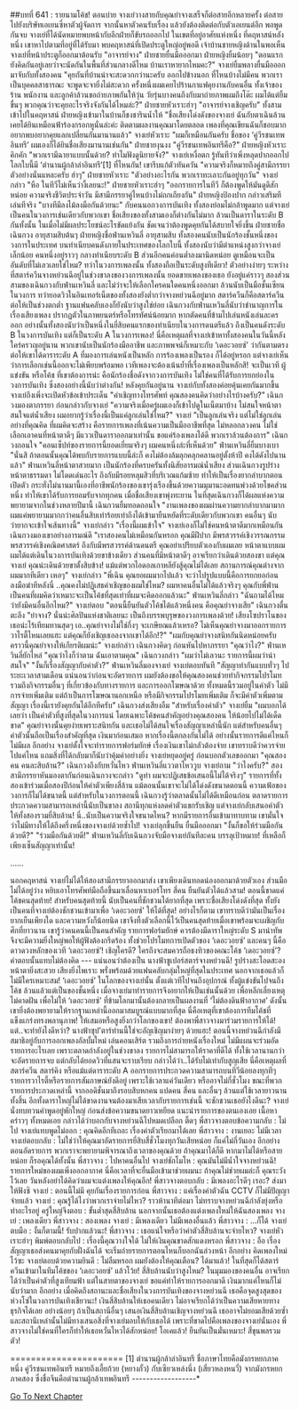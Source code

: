 ##บทที่ 641 : รายนามโค้ช!
ตอนบ่าย
จางเย่วางสายกับคุณย่าจางเสร็จก็ต่อสายอีกหลายครั้ง ต่อสายไปยังบริษัทเอเยนซี่หาตัวผู้จัดการ จากนั้นหาตัวคนรับเรื่อง แล้วยังต้องติดต่อกับตัวเอเยนต์อีก พอพูดกันจบ จางเย่ที่ได้นัดหมายพบหน้ากับอีกฝ่ายก็ขับรถออกไป
ในเขตที่อยู่อาศัยแห่งหนึ่ง
ที่คฤหาสน์หลังหนึ่ง
เขาหาไปตามที่อยู่ที่ได้รับมา พบคฤหาสน์ที่เปิดประตูใหญ่อยู่พอดี เจ้าบ้านชายหญิงด้านในพอเห็นจางเย่ที่หน้าประตูก็ออกมาต้อนรับ
"อาจารย์จาง" ฝ่ายชายยื่นมือออกมา
ฝ่ายหญิงยิ้มน้อยๆ "ตอนแรกยังคิดกันอยู่เลยว่าจะนัดกันในพื้นที่ส่วนกลางดีไหม บ้านเราหายากไหมคะ?"
จางเย่ยิ้มพลางยื่นมือออกมาจับกับทั้งสองคน "คุยกันที่บ้านน่าจะสะดวกกว่านะครับ ออกไปข้างนอก ที่ไหนบ้างไม่มีคน พวกเราเป็นบุคคลสาธารณะ จะพูดจะจายิ่งไม่สะดวก ครั้งหนึ่งผมเคยไปร้านกาแฟคุยงานกับคนอื่น ทั้งเจ้าของร้าน พนักงาน และลูกค้าล้วนขอถ่ายภาพกันให้วุ่น วัยรุ่นบางคนถึงกับมาถ่ายภาพผมถึงโต๊ะ ผมได้แต่ยิ้มขื่นๆ พวกคุณว่าจะคุยอะไรจริงจังกันได้ไหมล่ะ?"
ฝ่ายชายหัวเราะฮ่าๆ "อาจารย์จางเชิญครับ"
ทั้งสามเข้าไปในคฤหาสน์
ฝ่ายหญิงเข้ามาในบ้านก็ชงชารินน้ำให้ "ชื่อเสียงโด่งดังของจางเย่ ฉันกับตาเฉินล้วนเคยได้ยินเหมือนฟ้าร้องกรอกหูนั่นล่ะค่ะ ติดตามผลงานคุณมาโดยตลอด เพลงที่คุณเขียนฉันก็ชอบมาก อยากพบอยากคุยแลกเปลี่ยนกันมานานแล้ว"
จางเย่หัวเราะ "ผมก็เหมือนกันครับ ชื่อของ ‘คู่วีรชนเทพอินทรี’ ผมเองก็ได้ยินชื่อเสียงมานานเช่นกัน"
ฝ่ายชายงุนงง "คู่วีรชนเทพอินทรีคือ?"
ฝ่ายหญิงหัวเราะคิกคัก "พวกเรามีฉายาแบบนั้นด้วย? ทำไมฟังดูนิยายจัง?"
จางเย่เหงื่อตก รู้ทันทีว่าเพิ่งหลุดปากออกไป โลกใบนี้มี ‘ตำนานผู้กล้าล่าอินทรี’[1] ที่ไหนกัน! เขารีบแก้ตัวทันควัน "ความจริงก็หมายถึงคู่สามีภรรยาตัวอย่างนั่นแหละครับ ฮ่าๆ"
ฝ่ายชายหัวเราะ "ตัวอย่างอะไรกัน พวกเราทะเลาะกันอยู่ทุกวัน"
จางเย่กล่าว "หือ ในทีวีไม่เห็นว่างี้เลยนะ!"
ฝ่ายชายหัวเราะฮ่าๆ "ออกรายการในทีวี ก็ต้องพูดให้มันดูดีสักหน่อย ความจริงชีวิตประจำวัน มีสามีภรรยาคู่ไหนบ้างไม่ถกเถียงกัน"
ฝ่ายหญิงป้องปาก กล่าวเสริมทีเล่นทีจริง "บางทีมีลงไม้ลงมือกันด้วยนะ"
กับคนนอกวงการบันเทิง ทั้งสองย่อมไม่กล้าพูดมาก แต่จางเย่เป็นคนในวงการเช่นเดียวกับพวกเขา ชื่อเสียงของทั้งสามเองก็ต่างกันไม่มาก ล้วนเป็นดาราในระดับ B กันทั้งนั้น ในเมื่อไม่มีผลประโยชน์อะไรขัดแย้งกัน ชัดเจนว่าต้องพูดคุยกันได้สบายใจยิ่งขึ้น
ฝ่ายชายชื่อเฉินกวง อายุสามสิบต้นๆ
ฝ่ายหญิงชื่อฟ่านเหวินลี่ อายุสามสิบ
ทั้งสองคนนับเป็นนักร้องชั้นหนึ่งของวงการในประเทศ บนทำเนียบคนดังภายในประเทศของโลกใบนี้ ทั้งสองนับว่ามีตำแหน่งสูงกว่าจางเย่เล็กน้อย คนหนึ่งอยู่ราวๆ กลางทำเนียบระดับ B ส่วนอีกคนค่อนต่ำลงมานิดหน่อย ดูเหมือนจะเป็นอันดับที่ไม่เลวเลยใช่ไหม? ทว่าในวงการเพลงนั้น ทั้งสองถือเป็นระดับสูงทีเดียว! ตัวอย่างง่ายๆ ระหว่างที่สตาร์ควีนจางหย่วนฉีอยู่ในช่วงขาลงของวงการเพลงนั้น ยอดขายเพลงของเธอ ยังอยู่แค่ราวๆ สองส่วนสามของเฉินกวงกับฟ่านเหวินลี่ และไม่ว่าจะให้เลือกใครคนใดคนหนึ่งออกมา ล้วนนับเป็นมือชั้นเซียนในวงการ ทว่ายอดวิวในอินเทอร์เน็ตของทั้งสองยังต่ำกว่าจางหย่วนฉีอยู่มาก สตาร์ควีนก็คือสตาร์ควีน ต่อให้เป็นช่วงตกต่ำ ฐานแฟนคลับเองก็ยังนับว่าสูงใช่ย่อย
เฉินกวงกับฟ่านเหวินลี่นับว่าชำนาญการในเรื่องเสียงเพลง ปรากฏตัวในภาพยนตร์หรือโทรทัศน์น้อยมาก หากตัดคนที่ข้ามไปเล่นหนังเล่นละครออก อย่างนั้นทั้งสองนับว่าเป็นหนึ่งในยี่สิบคนแรกของทำเนียบในวงการดนตรีแล้ว ถึงเป็นคนดังระดับ B ในวงการบันเทิง แต่ก็เป็นระดับ A ในวงการเพลง! นี่คือเหตุผลที่จางเย่เข้าหาทั้งสองคนในวันนี้หลังใคร่ครวญอยู่นาน พวกเขานับเป็นนักร้องมืออาชีพ และภาพพจน์ก็เหมาะกับ ‘เดอะวอยซ์’
ว่ากันตามตรง ต่อให้เขาได้ดาราระดับ A ที่มองการเล่นหนังเป็นหลัก การร้องเพลงเป็นรอง ก็ได้อยู่หรอก แต่จางเย่เห็นว่าการเลือกเช่นนี้ออกจะไม่เพียบพร้อมพอ เวทีเพลงจะต้องเน้นย้ำที่เรื่องเพลงเป็นหลักสิ! จะเป็นเวที ผู้แข่งขัน หรือโค้ช ที่เขาต้องการน่ะ คือนักร้องชื่อดังจากวงการบันเทิง ไม่ใช่คนที่ได้รับการยกย่องในวงการบันเทิง ซึ่งสองอย่างนี้นับว่าต่างกัน!
หลังคุยกันอยู่นาน จางเย่กับทั้งสองค่อยคุ้นเคยกันมากขึ้น
จางเย่ถึงเพิ่งจะเปิดหัวข้อเข้าประเด็น "คำเชิญทางโทรศัพท์ คุณสองคนคิดว่าอย่างไรบ้างครับ?"
เฉินกวงมองตาภรรยา ก่อนกล่าวกับจางเย่ "ความจริงเมื่อครู่ผมเองก็เข้าไปดูในเน็ตมาบ้าง ไม่สนใจหน้าตา สนใจแต่น้ำเสียง ผมอยากรู้ว่าเรื่องนี้เป็นแค่ลูกเล่นใช่ไหม?"
จางเย่ "เป็นลูกเล่นจริง แต่ไม่ใช่ลูกเล่นอย่างที่คุณคิด ที่ผมคิดจะสร้าง คือรายการเพลงที่เน้นความเป็นมืออาชีพที่สุด ไม่หลอกลวงคน ไม่ใช่เลือกเอาคนที่หน้าตาดีๆ มีแววเป็นดาราออกมาเท่านั้น ขอแค่ร้องเพลงได้ดี พวกเราล้วนต้องการ"
เฉินกวงถอนใจ "คอนเซ็ปท์ของรายการนี้ยอดเยี่ยมจริงๆ ผมคนหนึ่งล่ะที่เห็นด้วย"
ฟ่านเหวินลี่ยิ้มบางเบา "นั่นสิ ถ้าตอนนั้นคุณได้พบกับรายการแบบนี้ล่ะก็ คงไม่ต้องล้มลุกคลุกคลานอยู่ตั้งห้าปี คงได้ดังไปนานแล้ว"
ฟ่านเหวินลี่หน้าตาสวยมาก เป็นนักร้องที่ครบครันทั้งนิสัยอารมณ์น้ำเสียง ส่วนเฉินกวงรูปร่างหน้าตาธรรมดา ไม่โดดเด่นอะไร ถึงกับมีรอยหลุมสิวที่บริเวณแก้มซ้าย ทำให้เป็นเรื่องยากลำบากตอนเปิดตัว กระทั่งไม่นานมานี้เองที่อาชีพนักร้องของเขารุ่งเรืองขึ้นด้วยความมุมานะอดทนพ่วงด้วยโชคส่วนหนึ่ง ทำให้เขาได้รับการยอมรับจากทุกคน เมื่อชื่อเสียงเขาพุ่งทะยาน ในที่สุดเฉินกวงก็ได้ผลแห่งความพยายามจากในช่วงหลายปีมานี้
เฉินกวนยิ้มทอดถอนใจ "งานเพลงของผมผ่านความยากลำบากมามาก ผมแค่พยายามมากกว่าคนอื่นสิบเท่าร้อยเท่าถึงได้เข้ามายืนหยัดที่ระดับเดียวกับพวกเขา คนอื่นๆ นับว่ายากจะเข้าใจเส้นทางนี้"
จางเย่กล่าว "เรื่องนี้ผมเข้าใจ"
จางเย่เองก็ไม่ใช่คนหน้าตาดีมากเหมือนกัน
เฉินกวงมองเขาอย่างอารมณ์ดี "เราสองคนไม่เหมือนกันหรอก คุณมีฝีปาก มีพรสวรรค์เชิงวรรณกรรม พรสวรรค์เชิงคณิตศาสตร์ ถึงกับมีพรสวรรค์ด้านดนตรี คุณอย่าเปรียบตัวเองกับผมเลย หน้าตาแบบผม ผมได้แต่เดินในวงการบันเทิงด้วยขาข้างเดียว ส่วนคนที่มีหน้าตาดีๆ อาจเรียกว่าเดินด้วยสองขา แต่คุณ จางเย่ คุณน่ะเดินด้วยขาตั้งสิบข้าง! แม้แต่พวกไอดอลเกาหลียังสู้คุณไม่ได้เลย สถานการณ์คุณต่างจากผมมากทีเดียว เหอๆ"
จางเย่กล่าว "พี่เฉิน คุณยอผมมากไปแล้ว จะว่าไปรูปแบบนี้คือการยกยอก่อนลงมือฆ่าทีหลังนี่ ..คุณคงไม่ปฏิเสธคำเชิญของผมใช่ไหม? ผมหาคนอื่นไม่ได้แล้วจริงๆ คุณกับพี่ฟ่านเป็นคนที่ผมคิดว่าเหมาะจะเป็นโค้ชที่สุดเท่าที่ผมจะคิดออกแล้วนะ"
ฟ่านเหวินลี่กล่าว "ฉันถามได้ไหมว่ายังมีคนอื่นอีกไหม?"
จางเย่ตอบ "ตอนนี้ยืนยันตัวโค้ชได้แล้วหนึ่งคน คือคุณย่าจางเสีย"
เฉินกวงตื่นตะลึง "ย่าจาง? นั่นน่ะศิลปินแห่งชาติเลยนะ เป็นถึงบรรพบุรุษของวงการเพลงด้วย! เสียงโซปราโนของเธอน่ะไร้เทียมทานสุดๆ เอ..คุณย่าจางไม่ใช่กึ่งๆ จะเกษียณแล้วเหรอ? ไม่เห็นคุณย่าจางมาออกรายการวาไรตี้ไหนเลยแฮะ แต่คุณก็ยังเชิญเธอลงจากเขาได้อีก!?"
"ผมกับคุณย่าจางสนิทกันนิดหน่อยครับ คราวนี้คุณย่าจางให้เกียรติผมน่ะ" จางเย่กล่าว
เฉินกวงคิดๆ ก่อนหันไปหาภรรยา "คุณว่าไง?"
ฟ่านเหวินลี่ยักไหล่ "คุณว่าไงก็ว่าตาม ฉันเอาตามคุณ"
เฉินกวงกล่าว "ผมว่าไม่เลวนะ รายการนี้ผมว่าน่าสนใจ"
"งั้นก็เรื่องสัญญากับค่าตัว?" ฟ่านเหวินลี่มองจางเย่
จางเย่ตอบทันที "สัญญาทำกันแบบทั่วๆ ไป ระยะเวลาสามเดือน แน่นอนว่าก่อนจะอัดรายการ ผมยังต้องขอให้คุณสองคนช่วยทำกิจกรรมโปรโมทรวมถึงกิจกรรมอื่นๆ ที่เกี่ยวข้องกับทางรายการ และการออกโฆษณาด้วย ทั้งหมดนี้รวมอยู่ในค่าตัว ไม่มีการจ่ายเพิ่มเติม แต่ถ้าเป็นการโฆษณานอกเหนือ หรือมีกิจกรรมโปรโมทเพิ่มเติม ก็จะมีค่าตัวเพิ่มตามสัญญา เรื่องนี้เรายังคุยกันได้อีกทีครับ"
เฉินกวงส่งเสียงอืม
"สำหรับเรื่องค่าตัว" จางเย่ยิ้ม "ผมบอกได้เลยว่า เป็นค่าตัวที่สูงที่สุดในวงการแน่ โดยเฉพาะโค้ชคนสำคัญอย่างคุณสองคน ให้น้อยไปไม่ได้เด็ดขาด"
คุณย่าจางนั้นคุยง่ายเพราะสนิทกัน และเธอไม่ได้สนใจเรื่องสัญญาเหล่านี้นัก แต่สำหรับคนอื่นๆ ค่าตัวนั้นถือเป็นเรื่องสำคัญที่สุด เงินมาก่อนเสมอ หากเรื่องนี้ตกลงกันไม่ได้ อย่างนั้นรายการดีแค่ไหนก็ไม่มีผล อีกอย่าง จางเย่ตั้งใจจะทำรายการฟอร์มยักษ์ เรื่องเงินเขาไม่กลัวต้องจ่าย เขาทราบดีว่าควรจ่ายไปแค่ไหน แถมสิ่งที่ได้กลับมาก็นับว่าคุ้มค่าอย่างยิ่ง
จางเย่หยุดอยู่ครู่ ก่อนบอกตัวเลขออกมา "คุณสองคน คนละสิบล้าน?"
เฉินกวงถึงกับหวั่นไหว
ฟ่านเหวินลี่แววตาไหววูบ
จางเย่ถาม "ว่าไงครับ?"
สองสามีภรรยาหันมองตากันก่อนเฉินกวงจะกล่าว "ดูท่า ผมจะปฏิเสธข้อเสนอนี้ไม่ได้จริงๆ"
รายการที่ทั้งสองเข้าร่วมเมื่อสองปีก่อนให้ค่าตัวเพียงสี่ล้าน แม้ตอนนั้นเขาจะไม่ได้โด่งดังขนาดตอนนี้ ความเฟ้อของวงการก็ไม่ได้ขนาดนี้ แต่สำหรับในวงการตอนนี้ เฉินกวงรู้ว่าตลาดนั้นไม่ได้ดีเหมือนก่อน ตลาดรายการประกวดความสามารถเหล่านี้นับเป็นขาลง สถานีทุกแห่งลดค่าตัวแขกรับเชิญ แต่จางเย่กลับเสนอค่าตัวให้ทั้งสองรวมยี่สิบล้าน! นี่..นับเป็นความจริงใจขนาดไหน? หากมีรายการอื่นเข้ามาทาบทาม เขามั่นใจว่าไม่มีทางให้ได้ถึงครึ่งหนึ่งของจางเย่ด้วยซ้ำไป!
จางเย่ลุกขึ้นยืน ยื่นมือออกมา "งั้นก็ขอให้ร่วมมือกันด้วยดี?"
"ร่วมมือกันด้วยดี!" ฟ่านเหวินลี่กับเฉินกวงจับมือจางเย่กันทีละคน
บรรลุเป้าหมาย!
ที่เหลือก็เพียงเซ็นสัญญาเท่านั้น!


……


นอกคฤหาสน์ จางเย่ไม่ได้ให้สองสามีภรรยาออกมาส่ง เขาเพียงเดินทอดน่องออกมาด้วยตัวเอง ส่วนมือไม่ได้อยู่ว่าง หยิบเอาโทรศัพท์มือถือขึ้นมาเลื่อนหาเบอร์โทร
สี่คน ยืนยันตัวได้แล้วสาม!
ตอนนี้ขาดแค่โค้ชคนสุดท้าย!
สำหรับคนสุดท้ายนี้ นับเป็นคนที่ชักชวนได้ยากที่สุด เพราะชื่อเสียงโด่งดังที่สุด ทั้งยังเป็นคนที่จางเย่ต้องชักชวนเข้ามาเพื่อ ‘เดอะวอยซ์’ ให้ได้ที่สุด! อย่างไรก็ตาม เขาทราบดีว่ามันเป็นเรื่องยากเย็นเพียงใด และความหวังก็น้อยนิด เขาจึงทิ้งตัวเลือกนี้ไว้เป็นคนสุดท้ายเมื่อเขาพร้อมจะเผชิญกับศึกที่ยาวนาน เขารู้ว่าคนคนนี้เป็นคนสำคัญ รายการฟอร์มยักษ์ ควรต้องมีดาราใหญ่ระดับ S มานำทัพ จึงจะมีความยิ่งใหญ่พอให้ผู้ฟังต้องกรีดร้อง ทั้งช่วยโปรโมทการเปิดตัวของ ‘เดอะวอยซ์’ และคนๆ นี้คือดาวดวงหลักของเวที ‘เดอะวอยซ์’!
เชิญใครดี?
ใครถึงจะสมควรถือธงทิวของคณะโค้ช ‘เดอะวอยซ์’?
คำตอบนั้นแทบไม่ต้องคิด --- แน่นอนว่าต้องเป็น นางฟ้าซูเปอร์สตาร์จางหย่วนฉี!
รูปร่างสะโอดสะอง หน้าตายิ่งสะสวย เสียงยิ่งไพเราะ พรั่งพร้อมด้วยแฟนคลับกลุ่มใหญ่ที่สุดในประเทศ นอกจากเธอแล้วก็ไม่มีใครเหมาะสม!
‘เดอะวอยซ์’ ในโลกของจางเย่นั้น ตั้งแต่เวทีไปจนถึงอุปกรณ์ ทั้งผู้แข่งขันไปจนถึงโค้ช ล้วนแล้วแต่เป็นของชั้นหนึ่ง เมื่อจางเย่มาทำรายการจึงอยากให้เป็นเช่นนั้นด้วย เพื่อหลีกเลี่ยงเหตุไม่คาดฝัน เพื่อไม่ให้ ‘เดอะวอยซ์’ ที่ข้ามโลกมานั้นต้องกลายเป็นผลงานที่ ‘ไม่ต้องดินฟ้าอากาศ’ ดังนั้นเขายิ่งต้องพยายามให้รากฐานเหล่านี้ออกมาสมบูรณ์แบบมากที่สุด นี่คือเหตุที่เขาต้องการทีมโค้ชที่แข็งแกร่งทรงพลานุภาพ! ให้เสมอหรือสูงยิ่งกว่าโลกของเขา!
ต้องพาพี่สาวจางมาร่วมรายการให้ได้!
แต่..จะทำยังไงดีหว่า?
นางฟ้าซุป’ตาร์ท่านนี้ใช่จะอัญเชิญมาง่ายๆ ด้วยแฮะ!
ตอนนี้จางหย่วนฉีกำลังมีสมาธิอยู่กับการออกเพลงอัลบั้มใหม่ เล่นคอนเสิร์ต รวมถึงการถ่ายหนังเรื่องใหม่ ไม่มีแผนจะร่วมอัดรายการอะไรเลย เพราะตลาดกำลังอยู่ในช่วงขาลง รายการไม่สามารถให้ราคาที่ดีได้ ทั้งใช้เวลานานกว่าจะอัดรายการจบ แต่กลับได้ยอดวิวที่แสนจะราบเรียบ กล่าวได้ว่า..ได้รับไม่เท่ากับสูญเสีย นี่คือเหตุผลที่สตาร์ควีน สตาร์คิง หรือแม้แต่ดาราระดับ A ออกรายการประกวดความสามารถบนทีวีน้อยลงทุกทีๆ รายการวาไรตี้หรือรายการสัมภาษณ์ยังดีอยู่ เพราะใช้เวลาแค่วันเดียว หรืออาจไม่กี่ชั่วโมง ขณะที่พวกรายการประกวดเหล่านี้ จากออดิชั่นมาถึงรอบสิบหกคน แปดคน สี่คน และอื่นๆ ล้วนแต่ใช้เวลายาวนานทั้งสิ้น อีกทั้งดาราใหญ่ไม่ได้ขาดงานจนต้องมาเสียเวลากับรายการเช่นนี้
จะชักชวนเธอยังไงดีนะ?
จางเย่นั่งทบทวนคำพูดอยู่พักใหญ่ ก่อนส่งข้อความขนาดยาวเหยียด แนะนำรายการของตนเองเอย เนื้อหาคร่าวๆ ทั้งหมดเอย กล่าวได้ว่าบอกกับจางหย่วนฉีไปหมดเปลือก
ติ๊ดๆ
พี่สาวจางตอบข้อความกลับ : ไม่ไป
จางเย่แทบพูดไม่ออก : คุณคิดอีกทีเถอะ เรื่องค่าตัวเรียกมาได้เลย
พี่สาวจาง : งานเยอะ ไม่มีเวลา
จางเย่ตอบกลับ : ไม่ใช่ว่าให้คุณมาอัดรายการยี่สิบสี่ชั่วโมงทุกวันเสียหน่อย ก็แค่ไม่กี่วันเอง อีกอย่างตอนอัดรายการ พวกเราจะพยายามพิจารณาถึงเวลาของคุณด้วย ถ้าคุณมาได้ก็ดี หากมาไม่ได้หรือสายหน่อย ก็รอคุณได้ทั้งนั้น
พี่สาวจาง : ไปหาคนอื่นไป
จางเย่ชักโมโห : คุณมันไม่มีน้ำใจจางหย่วนฉี! รายการใหม่ของผมเพิ่งออกอากาศ นี่คือเวลาที่จะยื่นมือเข้ามาช่วยผมนะ ถ้าคุณไม่ช่วยผมล่ะก็ คุณระวังไว้เลย วันหลังอย่าได้คิดว่าผมจะแต่งเพลงให้คุณอีก!
พี่สาวจางตอบกลับ : มีเพลงอะไรดีๆ เรอะ? ส่งมาให้ฟังซิ
จางเย่ : ตอนนี้ไม่มี คุยกันเรื่องรายการก่อน
พี่สาวจาง : แค่เรื่องค่าตัวฉัน CCTV ก็ไม่มีปัญญาจ่ายแล้ว
จางเย่ : คุณรู้ได้ไงว่าพวกเราจ่ายไม่ไหว?
ราวห้านาทีต่อมา ไม่ทราบจางหย่วนฉีกำลังยุ่งหรือทำอะไรอยู่ ครู่ใหญ่จึงตอบ : ขั้นต่ำสุดสี่สิบล้าน นอกจากนั้นเธอต้องแต่งเพลงใหม่ให้ฉันสองเพลง
จางเย่ : เพลงเดียว
พี่สาวจาง : สองเพลง
จางเย่ : มีเพลงเดียว ไม่มีเพลงอื่นแล้ว
พี่สาวจาง : ...ก็ได้
จางเย่ตบมือ : งั้นก็ตามนี้! รับปากแล้วนะ!
พี่สาวจาง : เธอแน่ใจหรือว่าค่าตัวสี่สิบล้านจะจ่ายไหว?
จางเย่หัวเราะฮ่าๆ พิมพ์ตอบกลับไป : เรื่องนี้คุณวางใจได้ ไม่ให้เงินคุณขาดสักแดงหรอก
พี่สาวจาง : อือ เรื่องสัญญาเธอส่งคนมาคุยกับฝั่งฉันได้ จะเริ่มถ่ายรายการตอนไหนก็บอกฉันล่วงหน้า อีกอย่าง คิดเพลงใหม่ไว้ซะ
จางเย่ตอบด้วยความยินดี : ไม่ลืมหรอก ผมยังต้องให้คุณเตือน?
ได้มาแล้ว!
ในที่สุดก็ได้สตาร์ควีนเข้ามาในทีมโค้ชของ ‘เดอะวอยซ์’ แล้วโว้ย!
สี่สิบล้านนับว่าสูงไหม? ในมุมมองของคนอื่น อาจเรียกได้ว่าเป็นค่าตัวที่สูงเทียมฟ้า แต่ในสายตาของจางเย่ ขอแค่ทำให้รายการออกมาดี เงินมากแค่ไหนก็ไม่นับว่ามาก อีกอย่าง เมื่อคิดถึงสถานะและชื่อเสียงในวงการบันเทิงของจางหย่วนฉี เธอคือจุดสูงสุดของห่วงโซ่ในวงการบันเทิงเชียวนะ! เงินสี่สิบล้านให้เธอคนเดียว ไม่อาจเรียกได้ว่าเป็นความเสียหายทางธุรกิจได้เลย อย่างน้อยๆ ถ้าเป็นสถานีอื่นๆ เสนอเงินสี่สิบล้านเชิญจางหย่วนฉี เธออาจไม่ยอมเสียด้วยซ้ำ และสถานีเหล่านั้นไม่มีทางเสนอสิ่งที่จางเย่มอบให้กับเธอได้ เพราะที่ขาดไปคือเพลงของจางเย่นั่นเอง พี่สาวจางไม่ใช่คนที่ใครก็ทำให้เธอหวั่นไหวได้สักหน่อย!
โอเคแล้ว!
ยืนยันเป็นมั่นเหมาะ!
สี่ขุนพลรวมตัว!


======================
[1] ตำนานผู้กล้าล่าอินทรี ชื่อภาษาไทยคือมังกรหยกภาคหนึ่ง คู่วีรชนเทพอินทรี หมายถึงเอี้ยก้วย (หยางกั้ว) กับเซียวเหล่งนึ่ง (เสี่ยวหลงหนวี่) จากมังกรหยกภาคสอง ซึ่งชื่อจีนคือตำนานผู้กล้าเทพอินทรี
*-*-*-*-*-*-*-*-*-*-*-*-*-*-*-*-*-*-*






[Go To Next Chapter]( ./42.md)